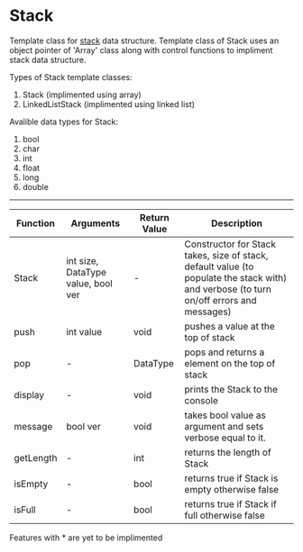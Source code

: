 # Stack 

Template class for [stack](https://www.javatpoint.com/data-structure-stack) data structure. Template class of Stack uses an object pointer of 'Array' class along with control functions to impliment stack data structure.

Types of Stack template classes:
1. Stack (implimented using array)
1. LinkedListStack (implimented using linked list)

Avalible data types for Stack:
1. bool
1. char
1. int
1. float
1. long
1. double

---------------------------------------------------
Function | Arguments | Return Value | Description |
---------|-----------|--------------|-------------|
Stack | int size, DataType value, bool ver | - | Constructor for Stack takes, size of stack, default value (to populate the stack with) and verbose (to turn on/off errors and messages)
push | int value | void | pushes a value at the top of stack
pop | - | DataType | pops and returns a element on the top of stack
display | - | void | prints the Stack to the console
message | bool ver | void | takes bool value as argument and sets verbose equal to it.
getLength | - | int | returns the length of Stack
isEmpty | - | bool | returns true if Stack is empty otherwise false
isFull | - | bool | returns true if Stack if full otherwise false

Features with * are yet to be implimented
